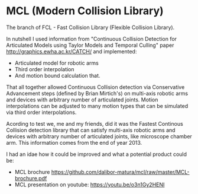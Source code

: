 # MCL (Modern Collision Library)

The branch of FCL - Fast Collision Library (Flexible Collision Library).

In nutshell I used information from "Continuous Collision Detection for Articulated Models using Taylor Models and Temporal Culling" paper http://graphics.ewha.ac.kr/CATCH/ and implemented:
* Articulated model for robotic arms
* Third order interpolation
* And motion bound calculation that.

That all together allowed Continuous Collision detection via Conservative Advancement steps (defined by Brian Mirtich's) on multi-axis robotic arms and devices with arbitrary number of articulated joints. Motion interpolations can be adjusted to many motion types that can be simulated via third order interpolations.

Acording to test we, me and my friends, did it was the Fastest Continous Collision detection library that can satisfy multi-axis robotic arms and devices with arbitrary number of articulated joints, like microscope chamber arm. This information comes from the end of year 2013.

I had an idae how it could be improved and what a potential product could be:
- MCL brochure https://github.com/dalibor-matura/mcl/raw/master/MCL-brochure.pdf
- MCL presentation on youtube: https://youtu.be/o3n1Gy2HENI
